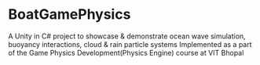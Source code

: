 # BoatGamePhysics
A Unity in C# project to showcase &amp; demonstrate ocean wave simulation, buoyancy interactions, cloud &amp; rain particle systems
Implemented as a part of the Game Physics Development(Physics Engine) course at VIT Bhopal
